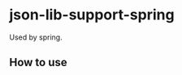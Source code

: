 <h1>json-lib-support-spring</h1>
Used by spring.
<h2>How to use</h2>
<pre>
  <bean id="netJsonHttpMessageConverter" class="net.sf.json.ext.support.spring.NetJsonHttpMessageConverter">
      <property name="charset" value="GBK">
  </bean>
</pre>
